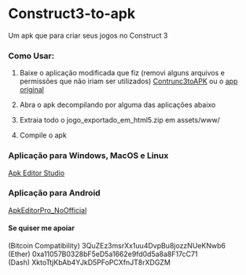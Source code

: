 # Construct3-to-apk
Um apk que para criar seus jogos no Construct 3

### Como Usar:
1. Baixe o aplicação modificada que fiz (removi alguns arquivos e permissões que não iriam ser utilizados)
[Contrunc3toAPK](https://github.com/GlitchYou/Construct3-to-apk/blob/main/Construc3toAPK.apk?raw=true) ou o [app original](https://play.google.com/store/apps/details?id=czkiam.myapp)

2. Abra o apk decompilando por alguma das aplicações abaixo

3. Extraia todo o jogo_exportado_em_html5.zip em assets/www/

4. Compile o apk

### Aplicação para Windows, MacOS e Linux
[Apk Editor Studio](https://qwertycube.com/apk-editor-studio/download/)

### Aplicação para Android
[ApkEditorPro_NoOfficial](https://github.com/GlitchYou/Construct3-to-apk/blob/main/APKEditorPro_NoOfficial.apk?raw=true)

#### Se quiser me apoiar

 (Bitcoin Compatibility) 3QuZEz3msrXx1uu4DvpBu8jozzNUeKNwb6<br>
 (Ether) 0xa11057B0328bF5eD5a1662e9fd0d5a8a8F17cC71<br>
 (Dash) XktoTtjKbAb4YJkD5PFoPCXfnJT8rXDGZM<br>
